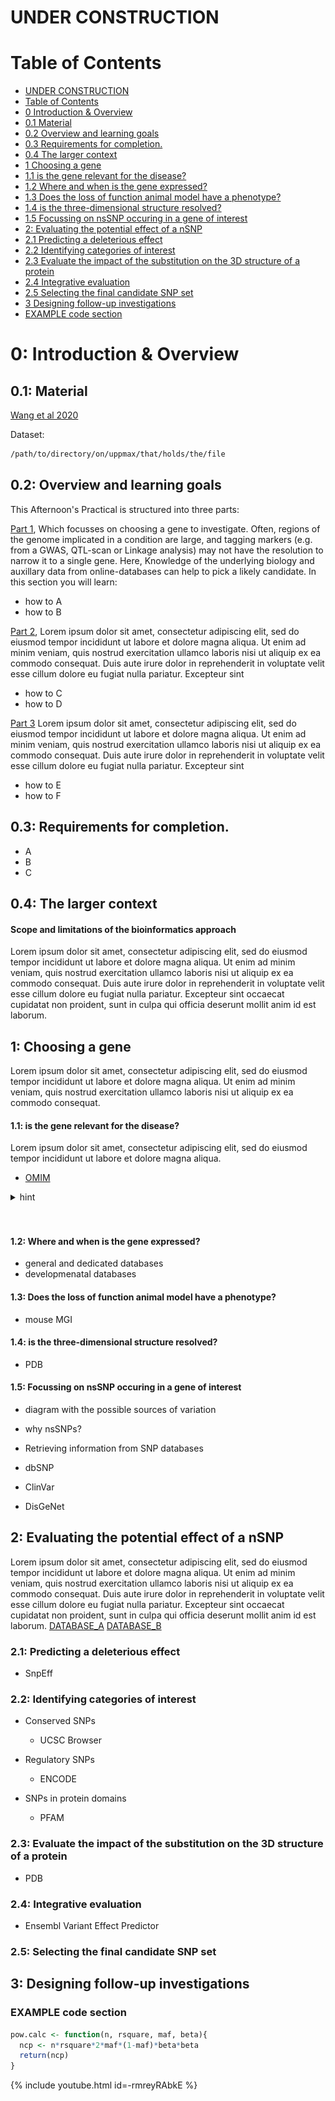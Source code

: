 
# UNDER CONSTRUCTION


# Table of Contents
<!-- TOC depthFrom:1 depthTo:6 withLinks:1 updateOnSave:0 orderedList:0 -->

- [UNDER CONSTRUCTION](#under-construction)  
- [Table of Contents](#table-of-contents)  
- [0 Introduction & Overview](#0-introduction-overview)  
- [0.1 Material](#01-material)  
- [0.2 Overview and learning goals](#02-overview-and-learning-goals)  
- [0.3 Requirements for completion.](#03-requirements-for-completion)  
- [0.4 The larger context](#04-the-larger-context)  
- [1 Choosing a gene](#1-choosing-a-gene)  
- [1.1 is the gene relevant for the disease?](#11-is-the-gene-relevant-for-the-disease)  
- [1.2 Where and when is the gene expressed?](#12-where-and-when-is-the-gene-expressed)  
- [1.3 Does the loss of function animal model have a phenotype?](#13-does-the-loss-of-function-animal-model-have-a-phenotype)  
- [1.4 is the three-dimensional structure resolved?](#14-is-the-three-dimensional-structure-resolved)  
- [1.5 Focussing on nsSNP occuring in a gene of interest](#15-focussing-on-nssnp-occuring-in-a-gene-of-interest)  
- [2: Evaluating the potential effect of a nSNP](#2-evaluating-the-potential-effect-of-a-nsnp)  
- [2.1 Predicting a deleterious effect](#21-predicting-a-deleterious-effect)  
- [2.2 Identifying categories of interest](#22-identifying-categories-of-interest)  
- [2.3  Evaluate the impact of the substitution on the 3D structure of a protein](#2.3-evaluate-the-impact-of-the-substitution-on-the-3d-structure-of-a-protein)  
- [2.4 Integrative evaluation](#24-integrative-evaluation)  
- [2.5 Selecting the final candidate SNP set](#25-selecting-the-final-candidate-snp-set)  
- [3 Designing follow-up investigations](#3-designing-follow-up-investigations)  
- [EXAMPLE code section](#example-code-section)  

<!-- /TOC -->



# 0: Introduction & Overview

## 0.1: Material
[Wang et al 2020](./wang_etal_2020.pdf)  

Dataset:
```bash
/path/to/directory/on/uppmax/that/holds/the/file
```


## 0.2: Overview and learning goals
This Afternoon's Practical is structured into three parts:

[Part 1](#1-choosing-a-gene),  Which focusses on choosing a gene to investigate. Often, regions of the genome implicated in a condition are large, and tagging markers (e.g. from a GWAS, QTL-scan or Linkage analysis) may not have the resolution to narrow it to a single gene.
Here, Knowledge of the underlying biology and auxillary data from online-databases can help to pick a likely candidate.
In this section you will learn:

 - how to A
 - how to B


[Part 2](#2-identifying-a-set-of-candidate-snps),
 Lorem ipsum dolor sit amet, consectetur adipiscing elit, sed do eiusmod tempor incididunt ut labore et dolore magna aliqua. Ut enim ad minim veniam, quis nostrud exercitation ullamco laboris nisi ut aliquip ex ea commodo consequat. Duis aute irure dolor in reprehenderit in voluptate velit esse cillum dolore eu fugiat nulla pariatur. Excepteur sint

 - how to C
 - how to D

[Part 3](#part-3-designing-follow-up-investigations)
 Lorem ipsum dolor sit amet, consectetur adipiscing elit, sed do eiusmod tempor incididunt ut labore et dolore magna aliqua. Ut enim ad minim veniam, quis nostrud exercitation ullamco laboris nisi ut aliquip ex ea commodo consequat. Duis aute irure dolor in reprehenderit in voluptate velit esse cillum dolore eu fugiat nulla pariatur. Excepteur sint

 - how to E
 - how to F

## 0.3: Requirements for completion.
 - A
 - B
 - C

## 0.4: The larger context
#### Scope and limitations of the bioinformatics approach
Lorem ipsum dolor sit amet, consectetur adipiscing elit, sed do eiusmod tempor incididunt ut labore et dolore magna aliqua. Ut enim ad minim veniam, quis nostrud exercitation ullamco laboris nisi ut aliquip ex ea commodo consequat. Duis aute irure dolor in reprehenderit in voluptate velit esse cillum dolore eu fugiat nulla pariatur. Excepteur sint occaecat cupidatat non proident, sunt in culpa qui officia deserunt mollit anim id est laborum.





## 1: Choosing a gene
Lorem ipsum dolor sit amet, consectetur adipiscing elit, sed do eiusmod tempor incididunt ut labore et dolore magna aliqua. Ut enim ad minim veniam, quis nostrud exercitation ullamco laboris nisi ut aliquip ex ea commodo consequat.
#### 1.1: is the gene relevant for the disease?
Lorem ipsum dolor sit amet, consectetur adipiscing elit, sed do eiusmod tempor incididunt ut labore et dolore magna aliqua.  
- [OMIM](https://www.omim.org/entry/123631?search=CRYBA4&highlight=cryba4)  


<details><summary>hint</summary>
<p>


   ![test_figure](figures/test_figure1.png)  



</p>
</details>


<br>
<br>

#### 1.2: Where and when is the gene expressed?
- general and dedicated databases
- developmenatal databases

#### 1.3: Does the loss of function animal model have a phenotype?
- mouse MGI
#### 1.4: is the three-dimensional structure resolved?
- PDB

#### 1.5: Focussing on nsSNP occuring in a gene of interest
- diagram with the possible sources of variation
- why nsSNPs?
- Retrieving information from SNP databases



- dbSNP
- ClinVar
- DisGeNet

## 2: Evaluating the potential effect of a nSNP
Lorem ipsum dolor sit amet, consectetur adipiscing elit, sed do eiusmod tempor incididunt ut labore et dolore magna aliqua. Ut enim ad minim veniam, quis nostrud exercitation ullamco laboris nisi ut aliquip ex ea commodo consequat. Duis aute irure dolor in reprehenderit in voluptate velit esse cillum dolore eu fugiat nulla pariatur. Excepteur sint occaecat cupidatat non proident, sunt in culpa qui officia deserunt mollit anim id est laborum.
[DATABASE_A](https://www.youtube.com/watch?v=dQw4w9WgXcQ)
[DATABASE_B](https://www.youtube.com/watch?v=UWRyj5cHIQA)




### 2.1: Predicting a deleterious effect
- SnpEff

### 2.2: Identifying categories of interest

- Conserved SNPs

	- UCSC Browser

- Regulatory SNPs

	- ENCODE

- SNPs in protein domains

	- PFAM

### 2.3:  Evaluate the impact of the substitution on the 3D structure of a protein

- PDB

### 2.4: Integrative evaluation

- Ensembl Variant Effect Predictor

### 2.5: Selecting the final candidate SNP set


## 3: Designing follow-up investigations







### EXAMPLE code section
```R
pow.calc <- function(n, rsquare, maf, beta){
  ncp <- n*rsquare*2*maf*(1-maf)*beta*beta
  return(ncp)
}
```


{% include youtube.html id=-rmreyRAbkE %}
